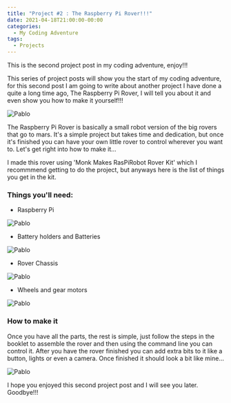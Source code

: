 ```yaml
---
title: "Project #2 : The Raspberry Pi Rover!!!"
date: 2021-04-18T21:00:00-00:00
categories:
  - My Coding Adventure
tags:
  - Projects
---
```


This is the second project post in my coding adventure, enjoy!!!

This series of project posts will show you the start of my coding adventure, for this second post I am going to write about another project I have done a quite a long time ago, The Raspberry Pi Rover, I will tell you about it and even show you how to make it yourself!!!

![Pablo](/assets/images/lunchbox/IMG_6235.JPG)

The Raspberry Pi Rover is basically a small robot version of the big rovers that go to mars. It's a simple project but takes time and dedication, but once it's finished you can have your own little rover to control wherever you want to. Let's get right into how to make it...

I made this rover using 'Monk Makes RasPiRobot Rover Kit' which I recommmend getting to do the project, but anyways here is the list of things you get in the kit.

### Things you'll need:

- Raspberry Pi

![Pablo](/assets/images/lunchbox/IMG_6238.JPG)

- Battery holders and Batteries

![Pablo](/assets/images/lunchbox/IMG_6230.JPG)

- Rover Chassis

![Pablo](/assets/images/lunchbox/IMG_6239.JPG)

- Wheels and gear motors

![Pablo](/assets/images/lunchbox/IMG_6231.JPG)

### How to make it

Once you have all the parts, the rest is simple, just follow the steps in the booklet to assemble the rover and then using the command line you can control it. After you have the rover finished you can add extra bits to it like a button, lights or even a camera. Once finished it should look a bit like mine...

![Pablo](/assets/images/lunchbox/IMG_6233.JPG)

I hope you enjoyed this second project post and I will see you later. Goodbye!!!

 
